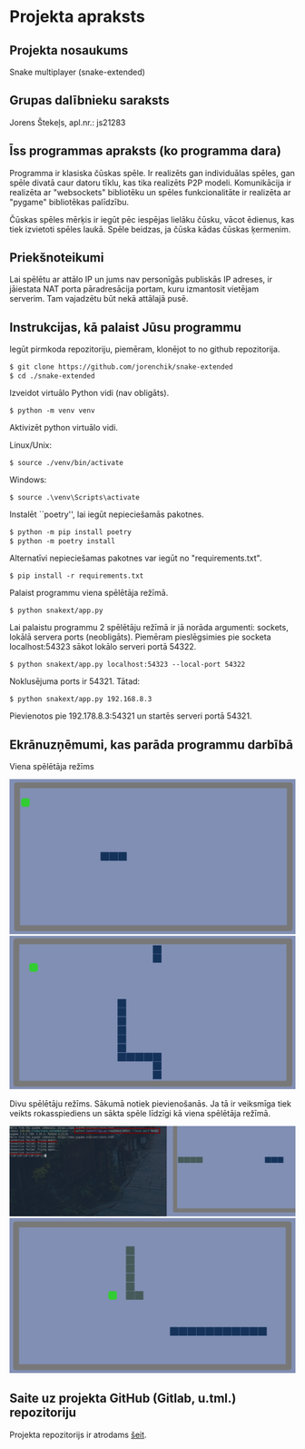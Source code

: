 # Projekta apraksts 

## Projekta nosaukums

Snake multiplayer (snake-extended)

## Grupas dalībnieku saraksts

Jorens Štekeļs, apl.nr.: js21283

## Īss programmas apraksts (ko programma dara)

Programma ir klasiska čūskas spēle. Ir realizēts gan individuālas spēles, gan
spēle divatā caur datoru tīklu, kas tika realizēts P2P modeli. Komunikācija ir
realizēta ar "websockets" bibliotēku un spēles funkcionalitāte ir realizēta ar
"pygame" bibliotēkas palīdzību.

Čūskas spēles mērķis ir iegūt pēc iespējas lielāku čūsku, vācot ēdienus, kas
tiek izvietoti spēles laukā. Spēle beidzas, ja čūska kādas čūskas ķermenim.

## Priekšnoteikumi
Lai spēlētu ar attālo IP un jums nav personīgās publiskās IP adreses, ir
jāiestata NAT porta pāradresācija portam, kuru izmantosit vietējam serverim.
Tam vajadzētu būt nekā attālajā pusē.

## Instrukcijas, kā palaist Jūsu programmu

Iegūt pirmkoda repozitoriju, piemēram, klonējot to no github repozitorija.

```
$ git clone https://github.com/jorenchik/snake-extended 
$ cd ./snake-extended
```

Izveidot virtuālo Python vidi (nav obligāts).

```
$ python -m venv venv
```

Aktivizēt python virtuālo vidi.

Linux/Unix:
```
$ source ./venv/bin/activate
```

Windows:
```
$ source .\venv\Scripts\activate
```

Instalēt ``poetry'', lai iegūt nepieciešamās pakotnes.
```
$ python -m pip install poetry 
$ python -m poetry install 
```

Alternatīvi nepieciešamas pakotnes var iegūt no "requirements.txt".
```
$ pip install -r requirements.txt
```

Palaist programmu viena spēlētāja režīmā.
```
$ python snakext/app.py 
```

Lai palaistu programmu 2 spēlētāju režīmā ir jā norāda argumenti: sockets,
lokālā servera ports (neobligāts). Piemēram pieslēgsimies pie socketa
localhost:54323 sākot lokālo serveri portā 54322.
```
$ python snakext/app.py localhost:54323 --local-port 54322
```

Noklusējuma ports ir 54321. Tātad:
```
$ python snakext/app.py 192.168.8.3
```
Pievienotos pie 192.178.8.3:54321 un startēs serveri portā 54321.

## Ekrānuzņēmumi, kas parāda programmu darbībā

Viena spēlētāja režīms

![Spēle ir sākta](img/singleplayer1.png)
![Spēle procesā](img/singleplayer2.png)

Divu spēlētāju režīms. Sākumā notiek pievienošanās. Ja tā ir veiksmīga
tiek veikts rokasspiediens un sākta spēle līdzīgi kā viena spēlētāja
režīmā.

![Divu spēlētāju spēles sākšana](img/multiplayer1.png)
![Divu spēlētāju spēles process](img/multiplayer2.png)

## Saite uz projekta GitHub (Gitlab, u.tml.) repozitoriju

Projekta repozitorijs ir atrodams
[šeit](https://github.com/jorenchik/snake-extended).
